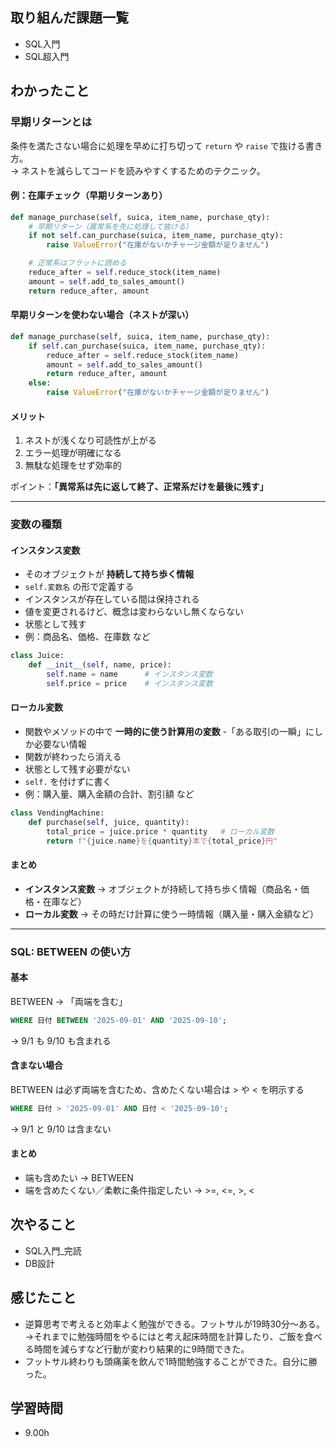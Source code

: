 ## 取り組んだ課題一覧  
- SQL入門
- SQL超入門

## わかったこと
### 早期リターンとは

条件を満たさない場合に処理を早めに打ち切って `return` や `raise` で抜ける書き方。  
→ ネストを減らしてコードを読みやすくするためのテクニック。


#### 例：在庫チェック（早期リターンあり）
```python
def manage_purchase(self, suica, item_name, purchase_qty):
    # 早期リターン（異常系を先に処理して抜ける）
    if not self.can_purchase(suica, item_name, purchase_qty):
        raise ValueError("在庫がないかチャージ金額が足りません")

    # 正常系はフラットに読める
    reduce_after = self.reduce_stock(item_name)
    amount = self.add_to_sales_amount()
    return reduce_after, amount
```

#### 早期リターンを使わない場合（ネストが深い）
```python
def manage_purchase(self, suica, item_name, purchase_qty):
    if self.can_purchase(suica, item_name, purchase_qty):
        reduce_after = self.reduce_stock(item_name)
        amount = self.add_to_sales_amount()
        return reduce_after, amount
    else:
        raise ValueError("在庫がないかチャージ金額が足りません")
```

#### メリット
1. ネストが浅くなり可読性が上がる  
2. エラー処理が明確になる  
3. 無駄な処理をせず効率的  

ポイント：**「異常系は先に返して終了、正常系だけを最後に残す」**

---

### 変数の種類

#### インスタンス変数
- そのオブジェクトが **持続して持ち歩く情報**
- `self.変数名` の形で定義する
- インスタンスが存在している間は保持される
- 値を変更されるけど、概念は変わらないし無くならない
- 状態として残す
- 例：商品名、価格、在庫数 など

```python
class Juice:
    def __init__(self, name, price):
        self.name = name      # インスタンス変数
        self.price = price    # インスタンス変数
```

#### ローカル変数
- 関数やメソッドの中で **一時的に使う計算用の変数**
-「ある取引の一瞬」にしか必要ない情報
- 関数が終わったら消える
- 状態として残す必要がない
- `self.` を付けずに書く
- 例：購入量、購入金額の合計、割引額 など

```python
class VendingMachine:
    def purchase(self, juice, quantity):
        total_price = juice.price * quantity   # ローカル変数
        return f"{juice.name}を{quantity}本で{total_price}円"
```

#### まとめ
- **インスタンス変数** → オブジェクトが持続して持ち歩く情報（商品名・価格・在庫など）  
- **ローカル変数** → その時だけ計算に使う一時情報（購入量・購入金額など）  

---

### SQL: BETWEEN の使い方

#### 基本
BETWEEN → 「両端を含む」

```sql
WHERE 日付 BETWEEN '2025-09-01' AND '2025-09-10';
```
→ 9/1 も 9/10 も含まれる

#### 含まない場合
BETWEEN は必ず両端を含むため、含めたくない場合は > や < を明示する

```sql
WHERE 日付 > '2025-09-01' AND 日付 < '2025-09-10';
```
→ 9/1 と 9/10 は含まない

#### まとめ
- 端も含めたい → BETWEEN  
- 端を含めたくない／柔軟に条件指定したい → >=, <=, >, <

## 次やること
- SQL入門_完読
- DB設計

## 感じたこと
- 逆算思考で考えると効率よく勉強ができる。フットサルが19時30分〜ある。→それまでに勉強時間をやるにはと考え起床時間を計算したり、ご飯を食べる時間を減らすなど行動が変わり結果的に9時間できた。
- フットサル終わりも頭痛薬を飲んで1時間勉強することができた。自分に勝った。

## 学習時間
- 9.00h
